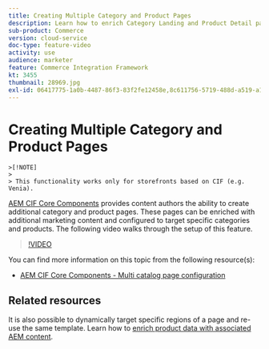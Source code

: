 ```yaml
---
title: Creating Multiple Category and Product Pages
description: Learn how to enrich Category Landing and Product Detail pages with targeted marketing content.
sub-product: Commerce
version: cloud-service
doc-type: feature-video
activity: use
audience: marketer
feature: Commerce Integration Framework
kt: 3455
thumbnail: 28969.jpg
exl-id: 06417775-1a0b-4487-86f3-83f2fe12458e,8c611756-5719-488d-a519-a12c5c90c614
---
```

# Creating Multiple Category and Product Pages

    >[!NOTE]
    >
    > This functionality works only for storefronts based on CIF (e.g. Venia).

[AEM CIF Core Components](https://github.com/adobe/aem-core-cif-components) provides content authors the ability to create additional category and product pages. These pages can be enriched with additional marketing content and configured to target specific categories and products. The following video walks through the setup of this feature.

>[!VIDEO](https://video.tv.adobe.com/v/28969/?quality=12)

You can find more information on this topic from the following resource(s):

- [AEM CIF Core Components - Multi catalog page configuration](https://github.com/adobe/aem-core-cif-components/wiki/configuration#multi-catalog-page-template-configuration)

## Related resources

It is also possible to dynamically target specific regions of a page and re-use the same template. Learn how to [enrich product data with associated AEM content](./enrich-product-associated-content.md).
